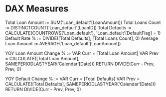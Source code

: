 # DAX Measures

Total Loan Amount := SUM('Loan_default'[LoanAmount])
Total Loans Count := DISTINCTCOUNT('Loan_default'[LoanID])
Total Defaults := CALCULATE(COUNTROWS('Loan_default'), 'Loan_default'[DefaultFlag] = 1)
Default Rate % := DIVIDE([Total Defaults], [Total Loans Count], 0)
Average Loan Amount := AVERAGE('Loan_default'[LoanAmount])

YOY Loan Amount Change % := 
VAR Curr = [Total Loan Amount]
VAR Prev = CALCULATE([Total Loan Amount], SAMEPERIODLASTYEAR('Calendar'[Date]))
RETURN DIVIDE(Curr - Prev, Prev, 0)

YOY Default Change % := 
VAR Curr = [Total Defaults]
VAR Prev = CALCULATE([Total Defaults], SAMEPERIODLASTYEAR('Calendar'[Date]))
RETURN DIVIDE(Curr - Prev, Prev, 0)
